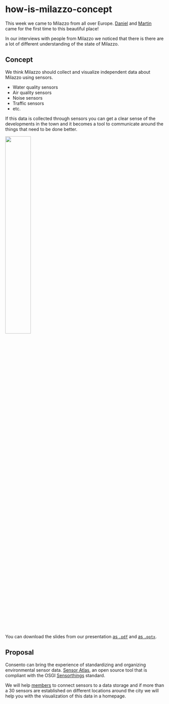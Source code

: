 # how-is-milazzo-concept

This week we came to Milazzo from all over Europe. [Daniel](https://github.com/dkastl) and [Martin](https://github.com/martinheidegger) came for the first time to this beautiful place!

In our interviews with people from Milazzo we noticed that there is there are a lot of different understanding of the state of Milazzo.

## Concept

We think Milazzo should collect and visualize independent data about Milazzo using sensors.

- Water quality sensors
- Air quality sensors
- Noise sensors
- Traffic sensors
- etc.

If this data is collected through sensors you can get a clear sense of the developments in the town and it becomes a tool to communicate around the things that need to be done better.

<img src="https://user-images.githubusercontent.com/914122/68069979-2faffe80-fd68-11e9-85a2-a20ee01e0e58.png" width="40%">

You can download the slides from our presentation [as `.pdf`](./presentation/20191031-Sensors%20for%20Milazzo.pdf) and [as `.pptx`](./presentation/20191031-Sensors%20for%20Milazzo.pdf).

## Proposal

Consento can bring the experience of standardizing and organizing environmental sensor data. [Sensor Atlas](https://www.sensoratlas.com/), an open source tool that is compliant with the OSGI [Sensorthings](https://www.opengeospatial.org/standards/sensorthings) standard.

We will help [members](https://github.com/ledger-milazzo/org#open-government) to connect sensors to a data storage and if more than a 30 sensors are established on different locations around the city we will help you with the visualization of this data in a homepage.
